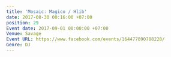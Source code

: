```yaml
---
title: 'Mosaic: Magico / Hlib'
date: 2017-08-30 00:16:00 +07:00
position: 29
Event date: 2017-09-01 00:00:00 +07:00
Venue: Savage
Event URL: https://www.facebook.com/events/164477890788228/
Genre: DJ
---
```



